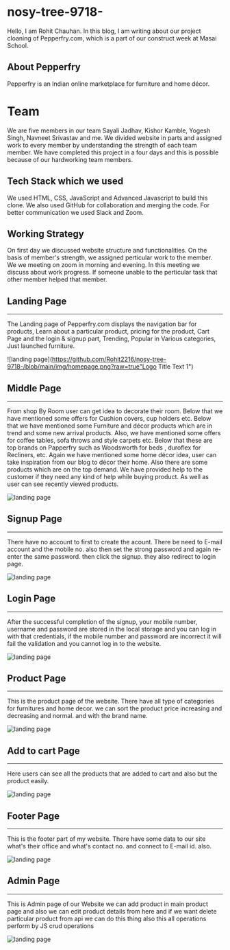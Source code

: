 # nosy-tree-9718-

Hello, I am Rohit Chauhan. In this blog, I am writing about our project cloaning of Pepperfry.com, which is a part of our construct week at Masai School.

## About Pepperfry
Pepperfry is an Indian online marketplace for furniture and home décor.

# Team
We are five members in our team Sayali Jadhav, Kishor Kamble, Yogesh Singh, Navneet Srivastav and me. We divided website in parts and assigned work to every member by understanding the strength of each team member. We have completed this project in a four days and this is possible because of our hardworking team members.

## Tech Stack which we used
We used HTML, CSS, JavaScript and Advanced Javascript to build this clone. We also used GitHub for collaboration and merging the code. For better communication we used Slack and Zoom.

## Working Strategy
On first day we discussed website structure and functionalities. On the basis of member's strength, we assigned perticular work to the member. We we meeting on zoom in morning and evening. In this meeting we discuss about work progress. If someone unable to the perticular task that other member helped that member.


## Landing Page
-----

The Landing page of Pepperfry.com displays the navigation bar for products, Learn about a particular product, pricing for the product, Cart Page and the login & signup part, Trending, Popular in Various categories, Just launched furniture.


![landing page](https://github.com/Rohit2216/nosy-tree-9718-/blob/main/img/homepage.png?raw=true"Logo Title Text 1")


## Middle Page
-----

From shop By Room user can get idea to decorate their room. Below that we have mentioned some offers for Cushion covers, cup holders etc. Below that we have mentioned some Furniture and décor products which are in trend and some new arrival products. Also, we have mentioned some offers for coffee tables, sofa throws and style carpets etc. Below that these are top brands on Papperfry such as Woodsworth for beds , duroflex for Recliners, etc. Again we have mentioned some home décor idea, user can take inspiration from our blog to décor their home. Also there are some products which are on the top demand. We have provided help to the customer if they need any kind of help while buying product. As well as user can see recently viewed products.


![landing page](https://github.com/Rohit2216/nosy-tree-9718-/blob/main/img/middle.png?raw=true  "Logo Title Text 1")


## Signup Page
-----

There have no account to first to create the acount. There be need to E-mail account  and the mobile no. also then set the strong password  and again re-enter the same password. then click the signup. they also redirect to  login page.

![landing page](https://github.com/Rohit2216/nosy-tree-9718-/blob/day-5/img/signup.png?raw=true "Logo Title Text 1")


## Login Page
-----

After the successful completion of the signup, your mobile number, username and password are stored in the local storage and you can log in with that credentials, if the mobile number and password are incorrect it will fail the validation and you cannot log in to the website.

![landing page](https://github.com/Rohit2216/nosy-tree-9718-/blob/day-5/img/login.png?raw=true "Logo Title Text 1")


## Product Page
-----

This is the product page of the website. There have all type of categories for furnitures and home decor. we can sort the product price increasing and decreasing and normal. and with the brand name.

![landing page](https://github.com/Rohit2216/nosy-tree-9718-/blob/main/img/product.png?raw=true "Logo Title Text 1")


## Add to cart Page
-----

Here users can see all the products that are added to cart and also but the product easily.

![landing page](https://github.com/Rohit2216/nosy-tree-9718-/blob/main/img/add%20to%20cart.png?raw=true "Logo Title Text 1")

## Footer Page
------

This is the footer part of my website. There have some data to  our site what's their office and what's contact no. and connect to E-mail id. also.

![landing page](https://github.com/Rohit2216/nosy-tree-9718-/blob/day-5/img/footer.png?raw=true  "Logo Title Text 1")


## Admin Page
------

This is Admin page of our Website we can add product in main product page and also we can edit product details from here and if we want delete particular product from api we can do this thing also this all operations perform by JS crud operations

![landing page](https://github.com/Rohit2216/nosy-tree-9718-/blob/main/img/admin.png?raw=true  "Logo Title Text 1")



